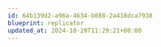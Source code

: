 ```yaml
---
id: 64b139d2-a96a-4634-b088-2a418dca7938
blueprint: replicator
updated_at: 2024-10-29T11:29:21+00:00
---
```

